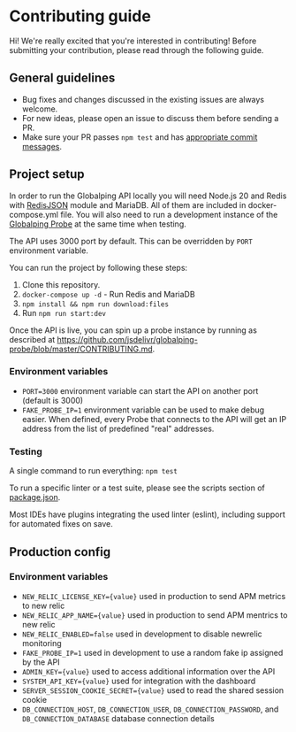 # Contributing guide

Hi! We're really excited that you're interested in contributing! Before submitting your contribution, please read through the following guide.

## General guidelines

-   Bug fixes and changes discussed in the existing issues are always welcome.
-   For new ideas, please open an issue to discuss them before sending a PR.
-   Make sure your PR passes `npm test` and has [appropriate commit messages](https://github.com/jsdelivr/globalping/commits/master).

## Project setup

In order to run the Globalping API locally you will need Node.js 20 and Redis with [RedisJSON](https://oss.redis.com/redisjson/) module and MariaDB. All of them are included in docker-compose.yml file. You will also need to run a development instance of the [Globalping Probe](https://github.com/jsdelivr/globalping-probe) at the same time when testing.

The API uses 3000 port by default. This can be overridden by `PORT` environment variable.

You can run the project by following these steps:

1. Clone this repository.
2. `docker-compose up -d` - Run Redis and MariaDB
3. `npm install && npm run download:files`
4. Run `npm run start:dev`

Once the API is live, you can spin up a probe instance by running as described at https://github.com/jsdelivr/globalping-probe/blob/master/CONTRIBUTING.md.

### Environment variables
- `PORT=3000` environment variable can start the API on another port (default is 3000)
- `FAKE_PROBE_IP=1` environment variable can be used to make debug easier. When defined, every Probe
  that connects to the API will get an IP address from the list of predefined "real" addresses.

### Testing

A single command to run everything: `npm test`

To run a specific linter or a test suite, please see the scripts section of [package.json](package.json).

Most IDEs have plugins integrating the used linter (eslint), including support for automated fixes on save.

## Production config

### Environment variables

- `NEW_RELIC_LICENSE_KEY={value}` used in production to send APM metrics to new relic
- `NEW_RELIC_APP_NAME={value}` used in production to send APM mentrics to new relic
- `NEW_RELIC_ENABLED=false` used in development to disable newrelic monitoring
- `FAKE_PROBE_IP=1` used in development to use a random fake ip assigned by the API
- `ADMIN_KEY={value}` used to access additional information over the API
- `SYSTEM_API_KEY={value}` used for integration with the dashboard
- `SERVER_SESSION_COOKIE_SECRET={value}` used to read the shared session cookie
- `DB_CONNECTION_HOST`, `DB_CONNECTION_USER`, `DB_CONNECTION_PASSWORD`, and `DB_CONNECTION_DATABASE` database connection details
